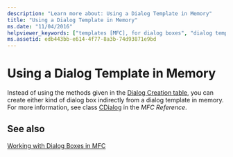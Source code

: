 ```yaml
---
description: "Learn more about: Using a Dialog Template in Memory"
title: "Using a Dialog Template in Memory"
ms.date: "11/04/2016"
helpviewer_keywords: ["templates [MFC], for dialog boxes", "dialog templates [MFC]", "dialog templates [MFC], in memory", "MFC dialog boxes [MFC], dialog templates"]
ms.assetid: edb443bb-e614-4f77-8a3b-74d93871e9bd
---
```

# Using a Dialog Template in Memory

Instead of using the methods given in the [Dialog Creation table](../mfc/creating-a-dialog-class-with-code-wizards.md), you can create either kind of dialog box indirectly from a dialog template in memory. For more information, see class [CDialog](../mfc/reference/cdialog-class.md) in the *MFC Reference*.

## See also

[Working with Dialog Boxes in MFC](../mfc/life-cycle-of-a-dialog-box.md)
